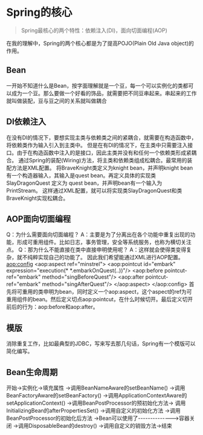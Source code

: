 # Spring的核心
>Spring最核心的两个特性：依赖注入(DI)，面向切面编程(AOP)

  在我的理解中，Spring的两个核心都是为了提高POJO(Plain Old Java object)的作用。

## Bean
  一开始不知道什么是Bean，按字面理解就是一个豆，每一个可以实例化的类都可以成为一个豆。那么要做一个好看的饰品，就需要把不同豆串起来。串起来的工作就叫做装配，豆与豆之间的关系就叫做耦合

## DI依赖注入
  在没有DI的情况下，要想实现主类与依赖类之间的紧耦合，就需要在构造函数中，将依赖类作为输入引入到主类中。
  但是在有DI的情况下，在主类中只需要注入接口。由于在构造函数中注入的是接口，因此主类并没有和任何一个依赖类形成紧耦合。
  通过Spring的装配(Wiring)方法，将主类和依赖类组成松耦合。最常用的装配方法是XML配置。
    <bean id="knight" class="Part1.BraveKnight">
        <constructor-arg ref="quest" />
    </bean>
    <bean id="quest" class="Part1.SlayDragonQuest">
        <constructor-arg value="#{T(System).out}" />
    </bean>
  将BraveKnight类定义为knight bean，并声明knight bean有一个构造器输入，其输入是quest bean。再定义具体的实现类 SlayDragonQuest 定义为 quest bean，并声明bean有一个输入为 PrintStream。
  这样通过XML配置，就可以将实现类SlayDragonQuest和类BraveKnight实现松耦合。

## AOP面向切面编程
  Q：为什么需要面向切面编程？
  A：主要是为了分离出在各个功能中重复出现的功能，形成可重用组件。比如日志，事务管理，安全等系统服务，也称为横切关注点。
  Q：那为什么不能直接在类中直接申明使用呢？
  A：这样就会使得类变得复杂，就不纯粹实现自己的功能了。
  因此我们希望能通过XML进行AOP配置。
    <bean id="minstrel" class="Part1.Minstrel">
        <constructor-arg value="#{T(System).out}" />
    </bean>
    <aop:config>
        <aop:aspect ref="minstrel">
            <aop:pointcut id="embark" expression="execution(* *.embarkOnQuest(..))"/>
            <aop:before pointcut-ref="embark" method="singBeforeQuest"/>
            <aop:after pointcut-ref="embark" method="singAfterQuest"/>
        </aop:aspect>
    </aop:config>
  首先将可重用的类申明为bean，同时定义一个aop:aspect，这个aspect的ref为可重用组件的bean。然后定义切点aop:pointcut，在什么时候切开。最后定义切开前后的行为：aop:before和aop:after。

## 模版
  消除重复工作，比如最典型的JDBC，写来写去那几句话，Spring有一个模版可以简化编写。

## Bean生命周期
  开始->实例化->填充属性
  ->调用BeanNameAware的setBeanName()
  ->调用BeanFactoryAware的setBeanFactory()
  ->调用ApplicationContextAware的setApplicationContext()
  ->调用BeanPostProcessor的预初始化方法->
  调用InitializingBean的afterPropertiesSet()
  ->调用自定义的初始化方法
  ->调用BeanPostProcessor的初始化后方法
  ->Bean可以使用了-------------->容器关闭
  ->调用DisposableBean的destroy()
  ->调用自定义的销毁方法->结束
